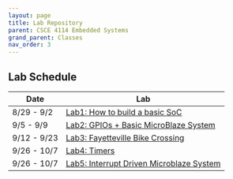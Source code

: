 ```yaml
---
layout: page
title: Lab Repository
parent: CSCE 4114 Embedded Systems
grand_parent: Classes
nav_order: 3
---
```


## Lab Schedule 

| Date        | Lab                                                 |
| ----------- | --------------------------------------------------- |
| 8/29 - 9/2  | [Lab1: How to build a basic SoC](lab1.md)           |
| 9/5  - 9/9  | [Lab2: GPIOs + Basic MicroBlaze System](lab2.md)    |
| 9/12 - 9/23 | [Lab3: Fayetteville Bike Crossing](lab3.md)         |
| 9/26 - 10/7 | [Lab4: Timers](lab4.md)                             |
| 9/26 - 10/7 | [Lab5: Interrupt Driven Microblaze System](lab5.md) |